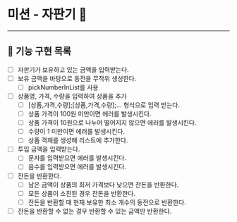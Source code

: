 # 미션 - 자판기 🧃

---
## 📝 기능 구현 목록

- [ ] 자판기가 보유하고 있는 금액을 입력받는다.
- [ ] 보유 금액을 바탕으로 동전을 무작위 생성한다.
  - [ ] pickNumberInList를 사용
- [ ] 상품명, 가격, 수량을 입력하여 상품을 추가
  - [ ] [상품,가격,수량];[상품,가격,수량];... 형식으로 입력 받는다.
  - [ ] 상품 가격이 100원 미만이면 에러를 발생시킨다.
  - [ ] 상품 가격이 10원으로 나누어 떨어지지 않으면 에러를 발생시킨다.
  - [ ] 수량이 1 미만이면 에러를 발생시킨다.
  - [ ] 상품 객체를 생성해 리스트에 추가한다.
- [ ] 투입 금액을 입력받는다.
  - [ ] 문자를 입력받으면 에러를 발생시킨다.
  - [ ] 음수를 입력받으면 에러를 발생시킨다.
- [ ] 잔돈을 반환한다.
  - [ ] 남은 금액이 상품의 최저 가격보다 낮으면 잔돈을 반환한다.
  - [ ] 모든 상품이 소진된 경우 잔돈을 반환한다.
  - [ ] 잔돈을 반환할 때 현재 보유한 최소 개수의 동전으로 반환한다.
- [ ] 잔돈을 반환할 수 없는 경우 반환할 수 있는 금액만 반환한다.